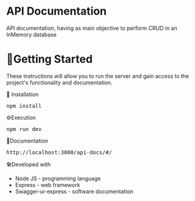 # API Documentation
API documentation, having as main objective to perform CRUD in an InMemory database
# 🚀Getting Started
<p>These instructions will allow you to run the server and gain access to the project's functionality and documentation.</p>
<p>🔧 Installation</p>
<pre>
npm install
</pre>
<p> ⚙️Execution</p>
<pre>
npm run dev
</pre>
<p> 📄Documentation</p>
<pre>
http://localhost:3000/api-docs/#/
</pre>
<p> 🛠️Developed with</p>
<ul>
  <li>Node JS - programming language</li>
  <li>Express - web framework</li>
  <li>Swagger-ui-express - software documentation</li>
</ul>
